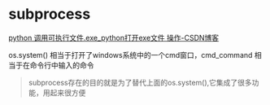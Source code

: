 # subprocess



[python 调用可执行文件.exe_python打开exe文件 操作-CSDN博客](https://blog.csdn.net/Strive_For_Future/article/details/132524661?utm_medium=distribute.pc_relevant.none-task-blog-2~default~baidujs_baidulandingword~default-0-132524661-blog-107098662.235^v40^pc_relevant_anti_t3_base&spm=1001.2101.3001.4242.1&utm_relevant_index=3)

os.system() 相当于打开了windows系统中的一个cmd窗口，cmd_command 相当于在命令行中输入的命令

> subprocess存在的目的就是为了替代上面的os.system(),它集成了很多功能，用起来很方便



